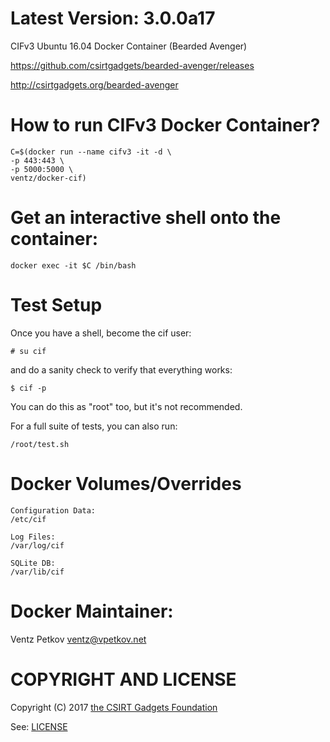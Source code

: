 # Latest Version: 3.0.0a17
CIFv3 Ubuntu 16.04 Docker Container (Bearded Avenger)

https://github.com/csirtgadgets/bearded-avenger/releases

http://csirtgadgets.org/bearded-avenger

# How to run CIFv3 Docker Container?
```
C=$(docker run --name cifv3 -it -d \
-p 443:443 \
-p 5000:5000 \
ventz/docker-cif)
```

# Get an interactive shell onto the container:
```
docker exec -it $C /bin/bash
```

# Test Setup
Once you have a shell, become the cif user:
```
# su cif
```

and do a sanity check to verify that everything works:
```
$ cif -p
```

You can do this as "root" too, but it's not recommended.

For a full suite of tests, you can also run:
```
/root/test.sh
```



# Docker Volumes/Overrides
```
Configuration Data:
/etc/cif
```

```
Log Files:
/var/log/cif
```

```
SQLite DB:
/var/lib/cif
```

# Docker Maintainer:

Ventz Petkov <ventz@vpetkov.net>

# COPYRIGHT AND LICENSE

Copyright (C) 2017 [the CSIRT Gadgets Foundation](http://csirtgadgets.org)

See: [LICENSE](https://github.com/ventz/docker-cif/blob/master/LICENSE)
